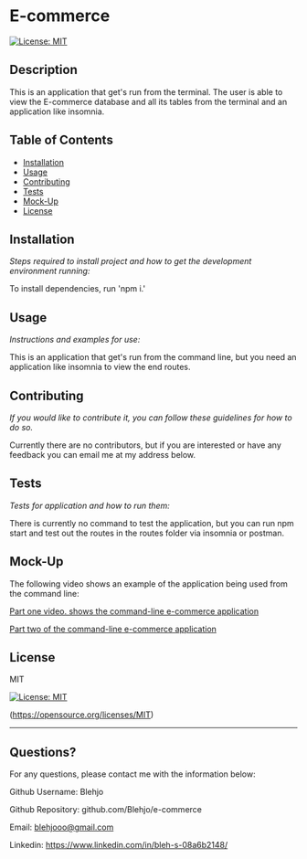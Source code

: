 # E-commerce 
  [![License: MIT](https://img.shields.io/badge/License-MIT-yellow.svg)](https://opensource.org/licenses/MIT)
  
  
  ## Description 
  
  
  This is an application that get's run from the terminal. The user is able to view the E-commerce database and all its tables from the terminal and an application like insomnia.
  ## Table of Contents
  * [Installation](#installation)
  * [Usage](#usage)
  * [Contributing](#contributing)
  * [Tests](#tests)
  * [Mock-Up](#mock-up)
  * [License](#license)
  
  ## Installation
  
  *Steps required to install project and how to get the development environment running:*
  
  To install dependencies, run 'npm i.'
  
  ## Usage 
  
  *Instructions and examples for use:*
  
  This is an application that get's run from the command line, but you need an application like insomnia to view the end routes.
  
  ## Contributing
  
  *If you would like to contribute it, you can follow these guidelines for how to do so.*
  
  Currently there are no contributors, but if you are interested or have any feedback you can email me at my address below.
  
  ## Tests
  
  *Tests for application and how to run them:*
  
  There is currently no command to test the application, but you can run npm start and test out the routes in the routes folder via insomnia or postman.
  
  ## Mock-Up


  The following video shows an example of the application being used from the command line:





  [Part one video. shows the command-line e-commerce application ](https://watch.screencastify.com/v/Eq7vForT5Zfo2wAkF24R)
  
  [Part two of the command-line e-commerce application ](https://watch.screencastify.com/v/Eq7vForT5Zfo2wAkF24R)
  
  ## License
  
  
  MIT

  [![License: MIT](https://img.shields.io/badge/License-MIT-yellow.svg)](https://opensource.org/licenses/MIT)

  (https://opensource.org/licenses/MIT)

  
  ---
  
  ## Questions?
  
  
  For any questions, please contact me with the information below:
  
  
  Github Username: Blehjo

  Github Repository: github.com/Blehjo/e-commerce

  Email: blehjooo@gmail.com

  Linkedin: https://www.linkedin.com/in/bleh-s-08a6b2148/

  
